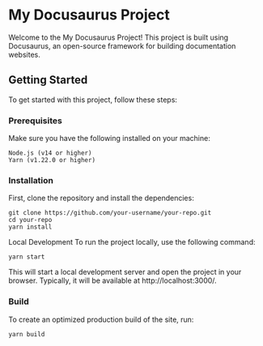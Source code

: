 # My Docusaurus Project
Welcome to the My Docusaurus Project! This project is built using Docusaurus, an open-source framework for building documentation websites.

## Getting Started
To get started with this project, follow these steps:

### Prerequisites
Make sure you have the following installed on your machine:
```
Node.js (v14 or higher)
Yarn (v1.22.0 or higher)
```
### Installation
First, clone the repository and install the dependencies:

```
git clone https://github.com/your-username/your-repo.git
cd your-repo
yarn install
```
Local Development
To run the project locally, use the following command:

```
yarn start
```
This will start a local development server and open the project in your browser. Typically, it will be available at http://localhost:3000/.

### Build

To create an optimized production build of the site, run:

```
yarn build
```
